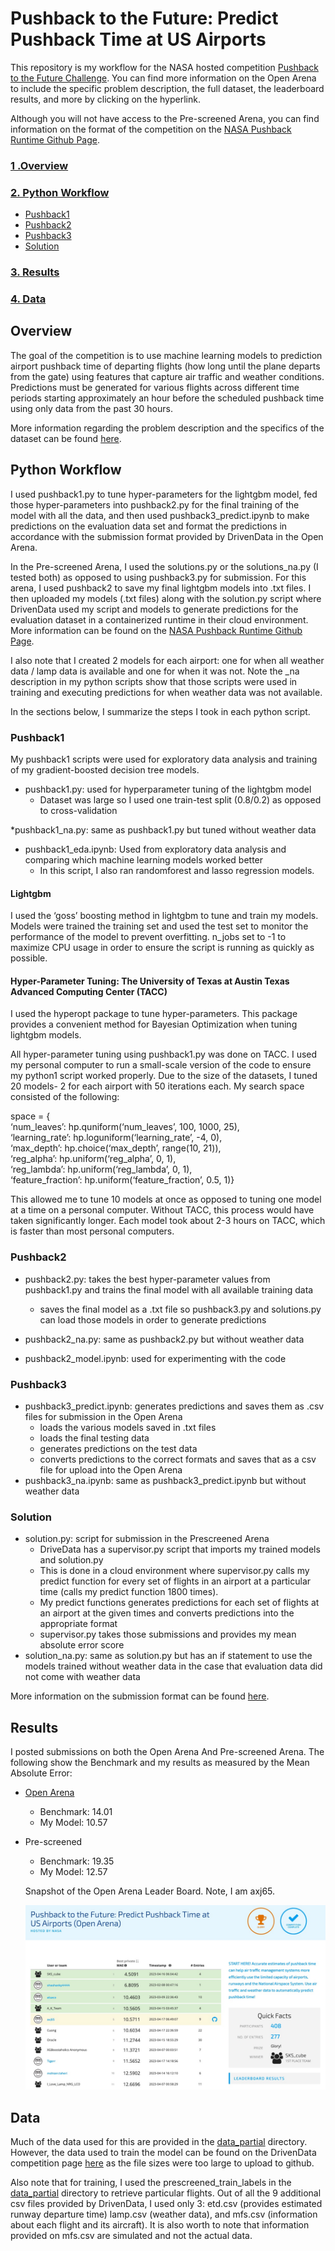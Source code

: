 # Pushback to the Future: Predict Pushback Time at US Airports

This repository is my workflow for the NASA hosted competition [Pushback
to the Future
Challenge](https://www.drivendata.org/competitions/149/competition-nasa-airport-pushback/page/676/).
You can find more information on the Open Arena to include the specific
problem description, the full dataset, the leaderboard results, and more
by clicking on the hyperlink.

Although you will not have access to the Pre-screened Arena, you can
find information on the format of the competition on the [NASA Pushback
Runtime Github
Page](https://github.com/drivendataorg/nasa-pushback-runtime).

### [1 .Overview](#overview)

### [2. Python Workflow](#python-workflow)

-   [Pushback1](#pushback1)
-   [Pushback2](#pushback2)
-   [Pushback3](#pushback3)
-   [Solution](#pushback3)

### [3. Results](#results)

### [4. Data](#data)

## Overview

The goal of the competition is to use machine learning models to
prediction airport pushback time of departing flights (how long until
the plane departs from the gate) using features that capture air traffic
and weather conditions. Predictions must be generated for various
flights across different time periods starting approximately an hour
before the scheduled pushback time using only data from the past 30
hours.

More information regarding the problem description and the specifics of
the dataset can be found
[here](https://www.drivendata.org/competitions/149/competition-nasa-airport-pushback/page/677/).

## Python Workflow

I used pushback1.py to tune hyper-parameters for the lightgbm model, fed
those hyper-parameters into pushback2.py for the final training of the
model with all the data, and then used pushback3\_predict.ipynb to make
predictions on the evaluation data set and format the predictions in
accordance with the submission format provided by DrivenData in the Open
Arena.

In the Pre-screened Arena, I used the solutions.py or the
solutions\_na.py (I tested both) as opposed to using pushback3.py for
submission. For this arena, I used pushback2 to save my final lightgbm
models into .txt files. I then uploaded my models (.txt files) along
with the solution.py script where DrivenData used my script and models
to generate predictions for the evaluation dataset in a containerized
runtime in their cloud environment. More information can be found on the
[NASA Pushback Runtime Github
Page](https://github.com/drivendataorg/nasa-pushback-runtime).

I also note that I created 2 models for each airport: one for when all
weather data / lamp data is available and one for when it was not. Note
the \_na description in my python scripts show that those scripts were
used in training and executing predictions for when weather data was not
available.

In the sections below, I summarize the steps I took in each python
script.

### Pushback1

My pushback1 scripts were used for exploratory data analysis and
training of my gradient-boosted decision tree models.

-   pushback1.py: used for hyperparameter tuning of the lightgbm model
    -   Dataset was large so I used one train-test split (0.8/0.2) as
        opposed to cross-validation

\*pushback1\_na.py: same as pushback1.py but tuned without weather data

-   pushback1\_eda.ipynb: Used from exploratory data analysis and
    comparing which machine learning models worked better
    -   In this script, I also ran randomforest and lasso regression
        models.

#### Lightgbm

I used the ‘goss’ boosting method in lightgbm to tune and train my
models. Models were trained the training set and used the test set to
monitor the performance of the model to prevent overfitting. n\_jobs set
to -1 to maximize CPU usage in order to ensure the script is running as
quickly as possible.

#### Hyper-Parameter Tuning: The University of Texas at Austin Texas Advanced Computing Center (TACC)

I used the hyperopt package to tune hyper-parameters. This package
provides a convenient method for Bayesian Optimization when tuning
lightgbm models.

All hyper-parameter tuning using pushback1.py was done on TACC. I used
my personal computer to run a small-scale version of the code to ensure
my python1 script worked properly. Due to the size of the datasets, I
tuned 20 models- 2 for each airport with 50 iterations each. My search
space consisted of the following:

space = {<br> ‘num\_leaves’: hp.quniform(‘num\_leaves’, 100, 1000,
25),<br> ‘learning\_rate’: hp.loguniform(‘learning\_rate’, -4, 0),<br>
‘max\_depth’: hp.choice(‘max\_depth’, range(10, 21)),<br> ‘reg\_alpha’:
hp.uniform(‘reg\_alpha’, 0, 1),<br> ‘reg\_lambda’:
hp.uniform(‘reg\_lambda’, 0, 1),<br> ‘feature\_fraction’:
hp.uniform(‘feature\_fraction’, 0.5, 1)}

This allowed me to tune 10 models at once as opposed to tuning one model
at a time on a personal computer. Without TACC, this process would have
taken significantly longer. Each model took about 2-3 hours on TACC,
which is faster than most personal computers.

### Pushback2

-   pushback2.py: takes the best hyper-parameter values from
    pushback1.py and trains the final model with all available training
    data

    -   saves the final model as a .txt file so pushback3.py and
        solutions.py can load those models in order to generate
        predictions

-   pushback2\_na.py: same as pushback2.py but without weather data

-   pushback2\_model.ipynb: used for experimenting with the code

### Pushback3

-   pushback3\_predict.ipynb: generates predictions and saves them as
    .csv files for submission in the Open Arena
    -   loads the various models saved in .txt files
    -   loads the final testing data
    -   generates predictions on the test data
    -   converts predictions to the correct formats and saves that as a
        csv file for upload into the Open Arena
-   pushback3\_na.ipynb: same as pushback3\_predict.ipynb but without
    weather data

### Solution

-   solution.py: script for submission in the Prescreened Arena
    -   DriveData has a supervisor.py script that imports my trained
        models and solution.py
    -   This is done in a cloud environment where supervisor.py calls my
        predict function for every set of flights in an airport at a
        particular time (calls my predict function 1800 times).
    -   My predict functions generates predictions for each set of
        flights at an airport at the given times and converts
        predictions into the appropriate format
    -   supervisor.py takes those submissions and provides my mean
        absolute error score
-   solution\_na.py: same as solution.py but has an if statement to use
    the models trained without weather data in the case that evaluation
    data did not come with weather data

More information on the submission format can be found
[here](https://github.com/drivendataorg/nasa-pushback-runtime#code-submission-format).

## Results

I posted submissions on both the Open Arena And Pre-screened Arena. The
following show the Benchmark and my results as measured by the Mean
Absolute Error:

-   [Open
    Arena](https://www.drivendata.org/competitions/149/competition-nasa-airport-pushback/leaderboard/)

    -   Benchmark: 14.01
    -   My Model: 10.57

-   Pre-screened

    -   Benchmark: 19.35
    -   My Model: 12.57

    Snapshot of the Open Arena Leader Board. Note, I am axj65.

    ![Screenshot of Leaderboard](leaderboard_results.jpg)

## Data

Much of the data used for this are provided in the
[data\_partial](https://github.com/axj65/airport_pushback_competition/tree/main/data_partial)
directory. However, the data used to train the model can be found on the
DrivenData competition page
[here](https://www.drivendata.org/competitions/149/competition-nasa-airport-pushback/data/)
as the file sizes were too large to upload to github.

Also note that for training, I used the prescreened\_train\_labels in
the
[data\_partial](https://github.com/axj65/airport_pushback_competition/tree/main/data_partial)
directory to retrieve particular flights. Out of all the 9 additional
csv files provided by DrivenData, I used only 3: etd.csv (provides
estimated runway departure time) lamp.csv (weather data), and mfs.csv
(information about each flight and its aircraft). It is also worth to
note that information provided on mfs.csv are simulated and not the
actual data.
